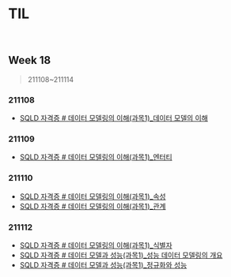 # TIL

<br>

## Week 18

> 211108~211114



### 211108

* [SQLD 자격증 # 데이터 모델링의 이해(과목1)_데이터 모델의 이해](https://pythontoomuchinformation.tistory.com/533)



### 211109

* [SQLD 자격증 # 데이터 모델링의 이해(과목1)_엔터티](https://pythontoomuchinformation.tistory.com/534)



### 211110

* [SQLD 자격증 # 데이터 모델링의 이해(과목1)_속성](https://pythontoomuchinformation.tistory.com/535)
* [SQLD 자격증 # 데이터 모델링의 이해(과목1)_관계](https://pythontoomuchinformation.tistory.com/536)



### 211112

* [SQLD 자격증 # 데이터 모델링의 이해(과목1)_식별자](https://pythontoomuchinformation.tistory.com/537?category=913162)
* [SQLD 자격증 # 데이터 모델과 성능(과목1)_성능 데이터 모델링의 개요](https://pythontoomuchinformation.tistory.com/543?category=913162)
* [SQLD 자격증 # 데이터 모델과 성능(과목1)_정규화와 성능](https://pythontoomuchinformation.tistory.com/544?category=913162)